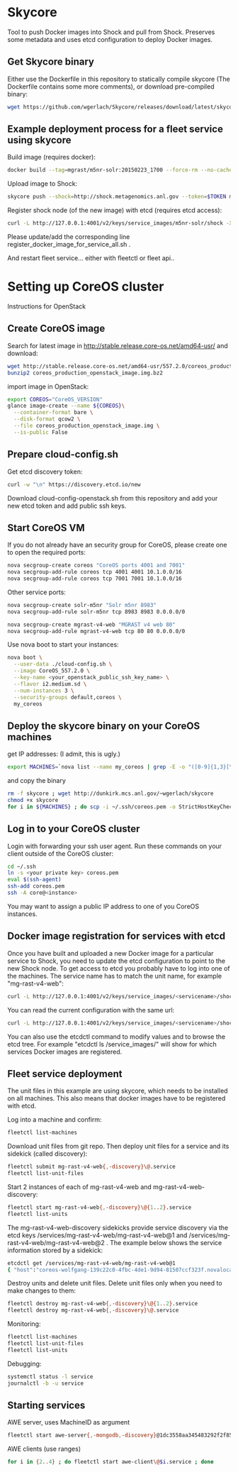 # Skycore

Tool to push Docker images into Shock and pull from Shock. Preserves some metadata and uses etcd configuration to deploy Docker images.

## Get Skycore binary
Either use the Dockerfile in this repository to statically compile skycore (The Dockerfile contains some more comments), or download pre-compiled binary:

```bash
wget https://github.com/wgerlach/Skycore/releases/download/latest/skycore
```

## Example deployment process for a fleet service using skycore
Build image (requires docker):
```bash
docker build --tag=mgrast/m5nr-solr:20150223_1700 --force-rm --no-cache https://raw.githubusercontent.com/MG-RAST/myM5NR/master/solr/docker/Dockerfile
```
Upload image to Shock:
```bash
skycore push --shock=http://shock.metagenomics.anl.gov --token=$TOKEN mgrast/m5nr-solr:20150223_1700
```
Register shock node (of the new image) with etcd (requires etcd access):
```bash
curl -L http://127.0.0.1:4001/v2/keys/service_images/m5nr-solr/shock -XPUT -d value="shock.metagenomics.anl.gov/node/<node_id>"
```
Please update/add the corresponding line register_docker_image_for_service_all.sh .

And restart fleet service... either with fleetctl or fleet api..

# Setting up CoreOS cluster
Instructions for OpenStack

## Create CoreOS image

Search for latest image in http://stable.release.core-os.net/amd64-usr/ and download:
```bash
wget http://stable.release.core-os.net/amd64-usr/557.2.0/coreos_production_openstack_image.img.bz2
bunzip2 coreos_production_openstack_image.img.bz2
```

import image in OpenStack:
```bash
export COREOS="CoreOS_VERSION"
glance image-create --name ${COREOS}\
  --container-format bare \
  --disk-format qcow2 \
  --file coreos_production_openstack_image.img \
  --is-public False
```

## Prepare cloud-config.sh
Get etcd discovery token:
```bash
curl -w "\n" https://discovery.etcd.io/new
```

Download cloud-config-openstack.sh from this repository and add your new etcd token and add public ssh keys.

## Start CoreOS VM

If you do not already have an security group for CoreOS, please create one to open the required ports:
```bash
nova secgroup-create coreos "CoreOS ports 4001 and 7001"
nova secgroup-add-rule coreos tcp 4001 4001 10.1.0.0/16
nova secgroup-add-rule coreos tcp 7001 7001 10.1.0.0/16
```

Other service ports:
```bash
nova secgroup-create solr-m5nr "Solr m5nr 8983"
nova secgroup-add-rule solr-m5nr tcp 8983 8983 0.0.0.0/0

nova secgroup-create mgrast-v4-web "MGRAST v4 web 80"
nova secgroup-add-rule mgrast-v4-web tcp 80 80 0.0.0.0/0
```

Use nova boot to start your instances:
```bash
nova boot \
  --user-data ./cloud-config.sh \
  --image CoreOS_557.2.0 \
  --key-name <your_openstack_public_ssh_key_name> \
  --flavor i2.medium.sd \
  --num-instances 3 \
  --security-groups default,coreos \
  my_coreos
```

## Deploy the skycore binary on your CoreOS machines

get IP addresses: (I admit, this is ugly.)
```bash
export MACHINES=`nova list --name my_coreos | grep -E -o "([0-9]{1,3}[\.]){3}[0-9]{1,3}" | tr '\n' ' '` ; echo ${MACHINES}
```
and copy the binary
```bash
rm -f skycore ; wget http://dunkirk.mcs.anl.gov/~wgerlach/skycore
chmod +x skycore
for i in ${MACHINES} ; do scp -i ~/.ssh/coreos.pem -o StrictHostKeyChecking=no ./skycore core@${i}: ; done
```

## Log in to your CoreOS cluster

Login with forwarding your ssh user agent. Run these commands on your client outside of the CoreOS cluster:
```bash
cd ~/.ssh 
ln -s <your private key> coreos.pem
eval $(ssh-agent)
ssh-add coreos.pem
ssh -A core@<instance>
```
You may want to assign a public IP address to one of you CoreOS instances.

## Docker image registration for services with etcd
Once you have built and uploaded a new Docker image for a particular service to Shock, you need to update the etcd configuration to point to the new Shock node. To get access to etcd you probably have to log into one of the machines. The service name has to match the unit name, for example "mg-rast-v4-web":
```bash
curl -L http://127.0.0.1:4001/v2/keys/service_images/<servicename>/shock -XPUT -d value="shock.metagenomics.anl.gov/node/<node>"
```

You can read the current configuration with the same url:
```bash
curl -L http://127.0.0.1:4001/v2/keys/service_images/<servicename>/shock
```

You can also use the etcdctl command to modify values and to browse the etcd tree. For example "etcdctl ls /service_images/" will show for which services Docker images are registered.


## Fleet service deployment
The unit files in this example are using skycore, which needs to be installed on all machines. This also means that docker images have to be registered with etcd.

Log into a machine and confirm:
```bash
fleetctl list-machines
```

Download unit files from git repo. Then deploy unit files for a service and its sidekick (called discovery): 
```bash
fleetctl submit mg-rast-v4-web{,-discovery}\@.service
fleetctl list-unit-files
```

Start 2 instances of each of mg-rast-v4-web and mg-rast-v4-web-discovery:
```bash
fleetctl start mg-rast-v4-web{,-discovery}\@{1..2}.service
fleetctl list-units
```
The mg-rast-v4-web-discovery sidekicks provide service discovery via the etcd keys /services/mg-rast-v4-web/mg-rast-v4-web@1 and /services/mg-rast-v4-web/mg-rast-v4-web@2 . The example below shows the service information stored by a sidekick:

```bash
etcdctl get /services/mg-rast-v4-web/mg-rast-v4-web@1
{ "host":"coreos-wolfgang-139c22c0-4fbc-4de1-9d94-81507ccf323f.novalocal","port": 80,"COREOS_PRIVATE_IPV4":"10.1.12.67","COREOS_PUBLIC_IPV4":""}
```

Destroy units and delete unit files. Delete unit files only when you need to make changes to them:
```bash
fleetctl destroy mg-rast-v4-web{,-discovery}\@{1..2}.service
fleetctl destroy mg-rast-v4-web{,-discovery}\@.service
```

Monitoring:
```bash
fleetctl list-machines
fleetctl list-unit-files 
fleetctl list-units
```

Debugging:
```bash
systemctl status -l service
journalctl -b -u service
```

## Starting services
AWE server, uses MachineID as argument
```bash
fleetctl start awe-server{,-mongodb,-discovery}@1dc3558aa345483292f2f858de0e23e1.service
```
AWE clients (use ranges)
```bash
for i in {2..4} ; do fleetctl start awe-client\@$i.service ; done
```
